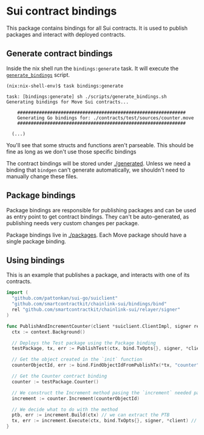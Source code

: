 # Sui contract bindings

This package contains bindings for all Sui contracts. It is used to publish packages and interact with deployed contracts.

## Generate contract bindings

Inside the nix shell run the `bindings:generate` task. It will execute the [`generate_bindings`](../scripts/generate_bindings.sh) script.

```
(nix:nix-shell-env)$ task bindings:generate

task: [bindings:generate] sh ./scripts/generate_bindings.sh
Generating bindings for Move Sui contracts...

	##############################################################
	Generating Go bindings for: ./contracts/test/sources/counter.move
	##############################################################

  (...)

```

You'll see that some structs and functions aren't parseable. This should be fine as long as we don't use those specific bindings

The contract bindings will be stored under [./generated](./generated/). Unless we need a binding that `bindgen` can't generate automatically, we shouldn't need to manually change these files.

## Package bindings

Package bindings are responsible for publishing packages and can be used as entry point to get contract bindings. They can't be auto-generated, as publishing needs very custom changes per package.

Package bindings live in [./packages](./packages/). Each Move package should have a single package binding.

## Using bindings

This is an example that publishes a package, and interacts with one of its contracts.

```go
import (
  "github.com/pattonkan/sui-go/suiclient"
  "github.com/smartcontractkit/chainlink-sui/bindings/bind"
  rel "github.com/smartcontractkit/chainlink-sui/relayer/signer"
)

func PublishAndIncrementCounter(client *suiclient.ClientImpl, signer rel.SuiSigner) {
  ctx := context.Background()

  // Deploys the Test package using the Package binding
  testPackage, tx, err := PublishTest(ctx, bind.TxOpts{}, signer, *client)

  // Get the object created in the `init` function
  counterObjectId, err := bind.FindObjectIdFromPublishTx(*tx, "counter", "Counter")

  // Get the Counter contract binding
  counter := testPackage.Counter()

  // We construct the Increment method pasing the `increment` needed params
  increment := counter.Increment(counterObjectId)

  // We decide what to do with the method
  ptb, err := increment.Build(ctx) // we can extract the PTB
  tx, err := increment.Execute(ctx, bind.TxOpts{}, signer, *client) // or we can send the transaction
}
```
